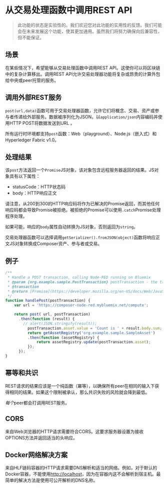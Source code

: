 # 从交易处理函数中调用REST API

> 此功能的状态是实验性的。我们欢迎您对此功能的实用性的反馈。我们可能会在未来发展这个功能，使其更加通用。虽然我们将努力确保向后兼容性，但不能保证。

## 场景

在某些情况下，希望能够从交易处理函数中调用REST API。这使你可以将区块链中的复杂计算移出。调用REST API允许交易处理器功能将复杂或昂贵的计算外包给中央或peer托管的服务。

## 调用外部REST服务

`post(url,data)`函数可用于交易处理器函数，允许它们将概念、交易、资产或参与者传递给外部服务。数据被序列化为JSON，以`application/json`内容编码并使用HTTP POST将数据发送到URL 。

所有运行时环境都支持`post`函数：Web（playground）、Node.js（嵌入式）和Hyperledger Fabric v1.0。

## 处理结果

该`post`方法返回一个`Promise`JS对象，该对象包含远程服务器返回的结果。JS对象具有以下属性：
- statusCode：HTTP状态码  
- body：HTTP响应正文  

请注意，从200到300的HTTP响应码将作为已解决的Promise返回，而其他任何响应码都会导致Promise被拒绝。被拒绝的Promise可以使用`.catch`Promise处理程序处理。

如果可能，响应的`body`属性自动转换为JS对象，否则返回为`string`。

交易处理器函数可以选择调用`getSerializer().fromJSON(object)`函数将响应正文JS对象转换成Composer资产、参与者或交易。

## 例子
```javascript
/**
 * Handle a POST transaction, calling Node-RED running on Bluemix
 * @param {org.example.sample.PostTransaction} postTransaction - the transaction to be processed
 * @transaction
 * @return [Promise](https://developer.mozilla.org/en-US/docs/Web/JavaScript/Reference/Global_Objects/Promise) a promise that resolves when transaction processing is complete
 */
function handlePost(postTransaction) {
    var url = 'https://composer-node-red.mybluemix.net/compute';

    return post( url, postTransaction)
      .then(function (result) {
        // alert(JSON.stringify(result));
          postTransaction.asset.value = 'Count is ' + result.body.sum;
          return getAssetRegistry('org.example.sample.SampleAsset')
          .then(function (assetRegistry) {
              return assetRegistry.update(postTransaction.asset);
          });
      });
}
```

## 幂等和共识

REST请求的结果应该是一个纯函数（冪等），以确保所有peer在相同的输入下获得相同的结果。如果这个限制被承认，那么共识失败的风险就会降到最低。

*每个*peer都会打调用REST服务。

## CORS

来自Web浏览器的HTTP请求需要符合CORS。这要求服务器设置为接收OPTIONS方法并返回适当的头响应。

## Docker网络解决方案

来自HLF链码容器的HTTP请求需要DNS解析和适当的网络。例如，对于默认的Docker容器，不能使用[http://localhost](http://localhost/)，因为在容器内这不会解析到宿主机。最简单的解决方法是使用可公开解析的DNS名称。
